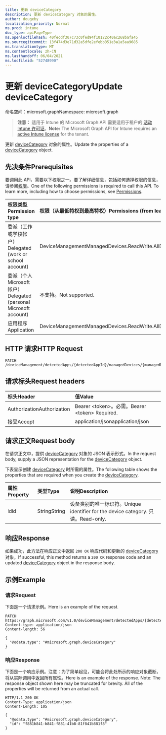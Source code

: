 ```yaml
---
title: 更新 deviceCategory
description: 更新 deviceCategory 对象的属性。
author: dougeby
localization_priority: Normal
ms.prod: intune
doc_type: apiPageType
ms.openlocfilehash: 40fecdf307c73c0fed94f10122c40ac268bafa45
ms.sourcegitcommit: 13f474d3e71d32a5dfe2efebb351e3a1a5aa9685
ms.translationtype: MT
ms.contentlocale: zh-CN
ms.lasthandoff: 06/04/2021
ms.locfileid: "52748990"
---
```

# <a name="update-devicecategory"></a><span data-ttu-id="346e4-103">更新 deviceCategory</span><span class="sxs-lookup"><span data-stu-id="346e4-103">Update deviceCategory</span></span>

<span data-ttu-id="346e4-104">命名空间：microsoft.graph</span><span class="sxs-lookup"><span data-stu-id="346e4-104">Namespace: microsoft.graph</span></span>

> <span data-ttu-id="346e4-105">**注意：** 适用于 Intune 的 Microsoft Graph API 需要适用于租户的 [活动 Intune 许可证](https://go.microsoft.com/fwlink/?linkid=839381)。</span><span class="sxs-lookup"><span data-stu-id="346e4-105">**Note:** The Microsoft Graph API for Intune requires an [active Intune license](https://go.microsoft.com/fwlink/?linkid=839381) for the tenant.</span></span>

<span data-ttu-id="346e4-106">更新 [deviceCategory](../resources/intune-devices-devicecategory.md) 对象的属性。</span><span class="sxs-lookup"><span data-stu-id="346e4-106">Update the properties of a [deviceCategory](../resources/intune-devices-devicecategory.md) object.</span></span>

## <a name="prerequisites"></a><span data-ttu-id="346e4-107">先决条件</span><span class="sxs-lookup"><span data-stu-id="346e4-107">Prerequisites</span></span>
<span data-ttu-id="346e4-p101">要调用此 API，需要以下权限之一。要了解详细信息，包括如何选择权限的信息，请参阅[权限](/graph/permissions-reference)。</span><span class="sxs-lookup"><span data-stu-id="346e4-p101">One of the following permissions is required to call this API. To learn more, including how to choose permissions, see [Permissions](/graph/permissions-reference).</span></span>

|<span data-ttu-id="346e4-110">权限类型</span><span class="sxs-lookup"><span data-stu-id="346e4-110">Permission type</span></span>|<span data-ttu-id="346e4-111">权限（从最低特权到最高特权）</span><span class="sxs-lookup"><span data-stu-id="346e4-111">Permissions (from least to most privileged)</span></span>|
|:---|:---|
|<span data-ttu-id="346e4-112">委派（工作或学校帐户）</span><span class="sxs-lookup"><span data-stu-id="346e4-112">Delegated (work or school account)</span></span>|<span data-ttu-id="346e4-113">DeviceManagementManagedDevices.ReadWrite.All</span><span class="sxs-lookup"><span data-stu-id="346e4-113">DeviceManagementManagedDevices.ReadWrite.All</span></span>|
|<span data-ttu-id="346e4-114">委派（个人 Microsoft 帐户）</span><span class="sxs-lookup"><span data-stu-id="346e4-114">Delegated (personal Microsoft account)</span></span>|<span data-ttu-id="346e4-115">不支持。</span><span class="sxs-lookup"><span data-stu-id="346e4-115">Not supported.</span></span>|
|<span data-ttu-id="346e4-116">应用程序</span><span class="sxs-lookup"><span data-stu-id="346e4-116">Application</span></span>|<span data-ttu-id="346e4-117">DeviceManagementManagedDevices.ReadWrite.All</span><span class="sxs-lookup"><span data-stu-id="346e4-117">DeviceManagementManagedDevices.ReadWrite.All</span></span>|

## <a name="http-request"></a><span data-ttu-id="346e4-118">HTTP 请求</span><span class="sxs-lookup"><span data-stu-id="346e4-118">HTTP Request</span></span>
<!-- {
  "blockType": "ignored"
}
-->
``` http
PATCH /deviceManagement/detectedApps/{detectedAppId}/managedDevices/{managedDeviceId}/deviceCategory
```

## <a name="request-headers"></a><span data-ttu-id="346e4-119">请求标头</span><span class="sxs-lookup"><span data-stu-id="346e4-119">Request headers</span></span>
|<span data-ttu-id="346e4-120">标头</span><span class="sxs-lookup"><span data-stu-id="346e4-120">Header</span></span>|<span data-ttu-id="346e4-121">值</span><span class="sxs-lookup"><span data-stu-id="346e4-121">Value</span></span>|
|:---|:---|
|<span data-ttu-id="346e4-122">Authorization</span><span class="sxs-lookup"><span data-stu-id="346e4-122">Authorization</span></span>|<span data-ttu-id="346e4-123">Bearer &lt;token&gt;。必需。</span><span class="sxs-lookup"><span data-stu-id="346e4-123">Bearer &lt;token&gt; Required.</span></span>|
|<span data-ttu-id="346e4-124">接受</span><span class="sxs-lookup"><span data-stu-id="346e4-124">Accept</span></span>|<span data-ttu-id="346e4-125">application/json</span><span class="sxs-lookup"><span data-stu-id="346e4-125">application/json</span></span>|

## <a name="request-body"></a><span data-ttu-id="346e4-126">请求正文</span><span class="sxs-lookup"><span data-stu-id="346e4-126">Request body</span></span>
<span data-ttu-id="346e4-127">在请求正文中，提供 [deviceCategory](../resources/intune-devices-devicecategory.md) 对象的 JSON 表示形式。</span><span class="sxs-lookup"><span data-stu-id="346e4-127">In the request body, supply a JSON representation for the [deviceCategory](../resources/intune-devices-devicecategory.md) object.</span></span>

<span data-ttu-id="346e4-128">下表显示创建 [deviceCategory](../resources/intune-devices-devicecategory.md) 时所需的属性。</span><span class="sxs-lookup"><span data-stu-id="346e4-128">The following table shows the properties that are required when you create the [deviceCategory](../resources/intune-devices-devicecategory.md).</span></span>

|<span data-ttu-id="346e4-129">属性</span><span class="sxs-lookup"><span data-stu-id="346e4-129">Property</span></span>|<span data-ttu-id="346e4-130">类型</span><span class="sxs-lookup"><span data-stu-id="346e4-130">Type</span></span>|<span data-ttu-id="346e4-131">说明</span><span class="sxs-lookup"><span data-stu-id="346e4-131">Description</span></span>|
|:---|:---|:---|
|<span data-ttu-id="346e4-132">id</span><span class="sxs-lookup"><span data-stu-id="346e4-132">id</span></span>|<span data-ttu-id="346e4-133">String</span><span class="sxs-lookup"><span data-stu-id="346e4-133">String</span></span>|<span data-ttu-id="346e4-134">设备类别的唯一标识符。</span><span class="sxs-lookup"><span data-stu-id="346e4-134">Unique identifier for the device category.</span></span> <span data-ttu-id="346e4-135">只读。</span><span class="sxs-lookup"><span data-stu-id="346e4-135">Read-only.</span></span>|



## <a name="response"></a><span data-ttu-id="346e4-136">响应</span><span class="sxs-lookup"><span data-stu-id="346e4-136">Response</span></span>
<span data-ttu-id="346e4-137">如果成功，此方法在响应正文中返回 `200 OK` 响应代码和更新的 [deviceCategory](../resources/intune-devices-devicecategory.md) 对象。</span><span class="sxs-lookup"><span data-stu-id="346e4-137">If successful, this method returns a `200 OK` response code and an updated [deviceCategory](../resources/intune-devices-devicecategory.md) object in the response body.</span></span>

## <a name="example"></a><span data-ttu-id="346e4-138">示例</span><span class="sxs-lookup"><span data-stu-id="346e4-138">Example</span></span>

### <a name="request"></a><span data-ttu-id="346e4-139">请求</span><span class="sxs-lookup"><span data-stu-id="346e4-139">Request</span></span>
<span data-ttu-id="346e4-140">下面是一个请求示例。</span><span class="sxs-lookup"><span data-stu-id="346e4-140">Here is an example of the request.</span></span>
``` http
PATCH https://graph.microsoft.com/v1.0/deviceManagement/detectedApps/{detectedAppId}/managedDevices/{managedDeviceId}/deviceCategory
Content-type: application/json
Content-length: 56

{
  "@odata.type": "#microsoft.graph.deviceCategory"
}
```

### <a name="response"></a><span data-ttu-id="346e4-141">响应</span><span class="sxs-lookup"><span data-stu-id="346e4-141">Response</span></span>
<span data-ttu-id="346e4-p103">下面是一个响应示例。注意：为了简单起见，可能会将此处所示的响应对象截断。将从实际调用中返回所有属性。</span><span class="sxs-lookup"><span data-stu-id="346e4-p103">Here is an example of the response. Note: The response object shown here may be truncated for brevity. All of the properties will be returned from an actual call.</span></span>
``` http
HTTP/1.1 200 OK
Content-Type: application/json
Content-Length: 105

{
  "@odata.type": "#microsoft.graph.deviceCategory",
  "id": "f881b841-b841-f881-41b8-81f841b881f8"
}
```




